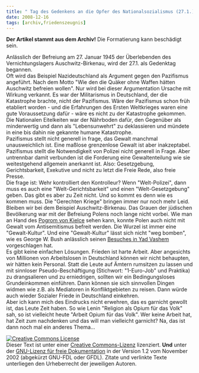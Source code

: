 ```yaml
---
title: " Tag des Gedenkens an die Opfer des Nationalsozialismus (27.1.)"
date: 2008-12-16
tags: [archiv,friedenszeugnis]
---
```

**Der Artikel stammt aus dem Archiv!** Die Formatierung kann beschädigt sein.

Anlässlich der Befreiung am 27. Januar 1945 der Überlebenden des Vernichtungslagers Auschwitz-Birkenau, wird der 27.1. als Gedenktag begannen. 
<br>
Oft wird das Beispiel Nazideutschland als Argument gegen den Pazifismus angeführt. Nach dem Motto "Wie den die Quäker ohne Waffen hätten Auschwitz befreien wollen". Nur wird bei dieser Argumentation Ursache mit Wirkung verkannt. Es war der Militarismus in Deutschland, der die Katastrophe brachte, nicht der Pazifismus. Wäre der Pazifismus schon früh etabliert worden - und die Erfahrungen des Ersten Weltkrieges waren eine gute Voraussetzung dafür - wäre es nicht zu der Katastrophe gekommen. Die Nationalen Eitelkeiten war der Nährboden dafür, den Gegenüber als minderwertig und dann als "Lebensunwehrt" zu deklassieren und mündete in eine bis dahin nie gekannte humane Katastrophe. 
<br>
Pazifismus stellt nicht generell in frage, das Gewalt manchmal unausweichlich ist. Eine maßlose grenzenlose Gewalt ist aber inakzeptabel. Pazifismus stellt die Notwendigkeit von Polizei nicht generell in Frage. Aber untrennbar damit verbunden ist die Forderung eine Gewaltenteilung wie sie weitestgehend allgemein anerkannt ist. Also: Gesetzgebung, Gerichtsbarkeit, Exekutive und nicht zu letzt die Freie Rede, also freie Presse. 
<br>
Die frage ist: Wehr kontrolliert den Kontrolleur? Wenn "Welt-Polizei", dann muss es auch eine "Welt-Gerichtsbarkeit" und einen "Welt-Gesetzgebung" geben. Das gibt es aber zu Zeit nicht. Und so kommt es denn wie es kommen muss. Die "Gerechten Kriege" bringen immer nur noch mehr Leid. Bleiben wir bei dem Beispiel Auschwitz-Birkenau. Das Grauen der jüdischen Bevölkerung war mit der Befreiung Polens noch lange nicht vorbei. Wie man an Hand des <a href="http://de.wikipedia.org/wiki/Pogrom_von_Kielce">Pogrom von Kielce</a> sehen kann, konnte Polen auch nicht mit Gewalt vom Antisemitismus befreit werden. Die Wurzel ist immer eine "Gewalt-Kultur". Und eine "Gewalt-Kultur" lässt sich nicht "weg bomben", wie es George W. Bush anlässlich seinen <a href="http://www.welt.de/politik/article1542533/Die_USA_haetten_Auschwitz_bombardieren_sollen_.html">Besuches in Yad Vashem</a> vorgeschlagen hat. 
<br>
Es gibt keine einfachen Lösungen. Frieden ist harte Arbeit. Aber angesichts von Millionen von Arbeitslosen in Deutschland können wir nicht behaupten, wir hätten kein Personal. Statt die Leute auf Ämtern rumsitzen zu lassen und mit sinnloser Pseudo-Beschäftigung (Stichwort: "1-Euro-Job" und Praktika) zu drangsalieren und zu erniedrigen, sollten wir ein Bedingungsloses Grundeinkommen einführen. Dann können sie sich sinnvollen Dingen widmen wie z.B. als Mediatoren in Konfliktgebieten zu reisen. Dann würde auch wieder Sozialer Friede in Deutschland einkehren.
<br>
Aber ich kann mich des Eindrucks nicht erwehren, das es garnicht gewollt ist, das Leute Zeit haben. So wie Lenin "Religion als Opium für das Volk" sah, so ist vielleicht heute "Arbeit Opium für das Volk". Wer keine Arbeit hat, hat Zeit zum nachdenken und das will man vielleicht garnicht? Na, das ist dann noch mal ein anderes Thema...
<br>


<a rel="license" href="http://creativecommons.org/licenses/by-sa/3.0/de/"><img alt="Creative Commons License" style="border-width:0" src="http://i.creativecommons.org/l/by-sa/3.0/de/88x31.png" /></a><br />Dieser <span xmlns:dc="http://purl.org/dc/elements/1.1/" href="http://purl.org/dc/dcmitype/Text" rel="dc:type">Text</span> ist unter einer <a rel="license" href="http://creativecommons.org/licenses/by-sa/3.0/de/">Creative Commons-Lizenz</a> lizenziert. **Und** unter der <a href="http://de.wikipedia.org/wiki/GFDL">GNU-Lizenz für freie Dokumentation</a> in der Version 1.2 vom November 2002 (abgekürzt GNU-FDL oder GFDL). Zitate und verlinkte Texte unterliegen den Urheberrecht der jeweiligen Autoren.
